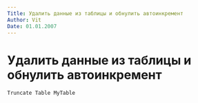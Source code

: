 ```yaml
---
Title: Удалить данные из таблицы и обнулить автоинкремент
Author: Vit
Date: 01.01.2007
---
```



Удалить данные из таблицы и обнулить автоинкремент
==================================================

    Truncate Table MyTable
